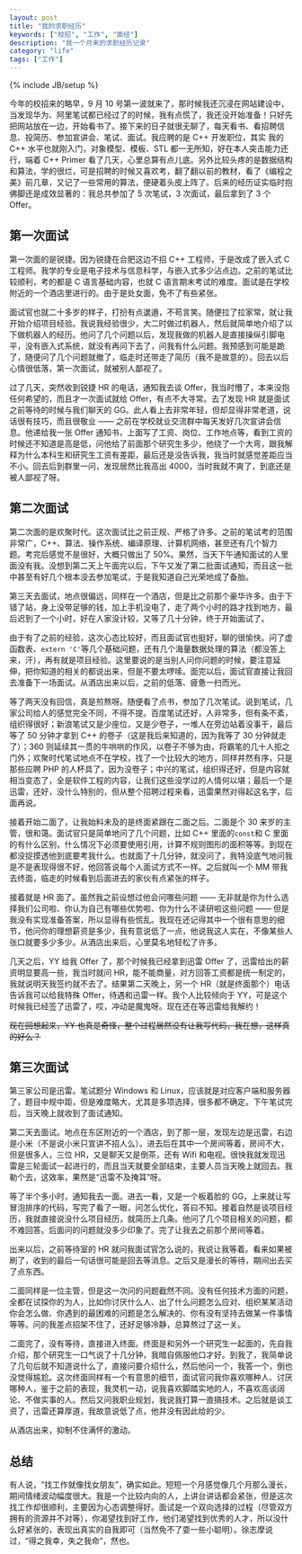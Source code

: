 ```yaml
---
layout: post
title: "我的求职经历"
keywords: ["校招", "工作", "面经"]
description: "我一个月来的求职经历记录"
category: "life"
tags: ["工作"]
---
```

{% include JB/setup %}

今年的校招来的略早，9 月 10 号第一波就来了，那时候我还沉浸在网站建设中，当发现华为、阿里笔试都已经过了的时候，我有点慌了，我还没开始准备！只好先把网站放在一边，开始看书了。接下来的日子就很无聊了，每天看书、看招聘信息、投简历、参加宣讲会、笔试、面试。我应聘的是 C++ 开发职位，其实 我的 C++ 水平也就刚入门，对象模型、模板、STL 都一无所知，好在本人突击能力还行，端着 C++ Primer 看了几天，心里总算有点儿底。另外比较头疼的是数据结构和算法，学的很烂，可是招聘的时候又喜欢考，翻了翻以前的教材，看了《编程之美》前几章，又记了一些常用的算法，便硬着头皮上阵了。后来的经历证实临时抱佛脚还是成效显著的：我总共参加了 5 次笔试，3 次面试，最后拿到了 3 个 Offer。

## 第一次面试

第一次面的是锐捷。因为锐捷在合肥这边不招 C++ 工程师，于是改成了嵌入式 C 工程师。我学的专业是电子技术与信息科学，与嵌入式多少沾点边。之前的笔试比较顺利，考的都是 C 语言基础内容，也就 C 语言期末考试的难度。面试是在学校附近的一个酒店里进行的。由于是处女面，免不了有些紧张。

面试官也就二十多岁的样子，打扮有点邋遢，不苟言笑。随便拉了拉家常，就让我开始介绍项目经验。我说我经验很少，大二时做过机器人，然后就简单地介绍了以下做机器人的经历。他问了几个问题以后，发现我做的机器人是直接操纵引脚电平，没有嵌入式系统，就没有再问下去了，问我有什么问题。我预感到可能是跪了，随便问了几个问题就撤了，临走时还带走了简历（我不是故意的）。回去以后心情很低落，第一次面试，就被别人鄙视了。

过了几天，突然收到锐捷 HR 的电话，通知我去谈 Offer，我当时懵了，本来没抱任何希望的，而且才一次面试就给 Offer，有点不大寻常。去了发现 HR 就是面试之前等待的时候与我们聊天的 GG。此人看上去非常年轻，但却显得非常老道，说话很有技巧，而且很敬业 —— 之前在学校就业交流群中每天发好几次宣讲会信息。他递给我一张 Offer 通知书，上面写了工资、岗位、工作地点等，看到工资的时候还不知道是高是低，问他给了前面那个研究生多少，他绕了一个大弯，跟我解释为什么本科生和研究生工资有差距，最后还是没告诉我，我当时就感觉差距应当不小。回去后到群里一问，发现居然比我高出 4000，当时我就不爽了，到底还是被人鄙视了呀。

## 第二次面试

第二次面的是欢聚时代。这次面试比之前正规、严格了许多。之前的笔试考的范围非常广，C++、算法、操作系统、编译原理、计算机网络，甚至还有几个智力题。考完后感觉不是很好，大概只做出了 50%。果然，当天下午通知面试的人里面没有我。没想到第二天上午面完以后，下午又发了第二批面试通知，而且这一批中甚至有好几个根本没去参加笔试，于是我知道自己光荣地成了备胎。

第三天去面试，地点很偏远，同样在一个酒店，但是比之前那个豪华许多。由于下错了站，身上没带足够的钱，加上手机没电了，走了两个小时的路才找到地方，最后迟到了一个小时，好在人家没计较，又等了几十分钟，终于开始面试了。

由于有了之前的经验，这次心态比较好，而且面试官也挺好，聊的很愉快。问了虚函数表、`extern 'C'`等几个基础问题，还有几个海量数据处理的算法（都没答上来，汗），再有就是项目经验。这里要说的是当别人问你问题的时候，要注意延伸，把你知道的相关的都说出来，但是不要太啰嗦。面完以后，面试官直接让我回去准备下一场面试。从酒店出来以后，之前的低落、疲惫一扫而光。

等了两天没有回信，真是煎熬呀。随便看了点书，参加了几次笔试。说到笔试，几家公司给人的感觉完全不同，不得不提。百度笔试还好，人非常多，但有条不紊，组织得很好；新浪笔试又是少座位，又是少卷子，一堆人在旁边站着没事干，最后等了 50 分钟才拿到 C++ 的卷子（这是我后来知道的，因为我等了 30 分钟就走了）；360 则延续其一贯的牛哄哄的作风，以卷子不够为由，将霸笔的几十人拒之门外；欢聚时代笔试地点不在学校，找了一个比较大的地方，同样井然有序，只是那些应聘 PHP 的人杯具了，因为没卷子；中兴的笔试，组织得还好，但是内容就相当变态了，全是软件工程的内容，让我们这些没学过的人情何以堪；最后一个是迅雷，还好，没什么特别的，但从整个招聘过程来看，迅雷果然对得起这名字，后面再说。

接着开始二面了，让我始料未及的是终面紧跟在二面之后。二面是个 30 来岁的主管，很和蔼。面试官只是简单地问了几个问题，比如 C++ 里面的`const`和 C 里面的有什么区别，什么情况下必须要使用引用，计算不规则图形的面积等等。到现在都没捉摸透他到底要考我什么。也就面了十几分钟，就没问了，我特没底气地问我是不是表现得很不好，他回答说每个人面试方式不一样。之后就叫一个 MM 带我去终面，临走的时候看到后面进去的家伙有点紧张的样子。

接着就是 HR 面了。虽然我之前设想过他会问哪些问题 —— 无非就是你为什么选择我们公司啦、你认为自己有哪些优势啦、你为什么不读研啦这些问题 —— 但是我没有实现准备答案，所以显得有些慌乱。我现在还记得其中一个很有意思的细节，他问你的理想薪资是多少，我有意说低了一点，他说我这人实在，不像某些人张口就要多少多少。从酒店出来后，心里莫名地轻松了许多。

几天之后，YY 给我 Offer 了，那个时候我已经拿到迅雷 Offer 了，迅雷给出的薪资明显要高一些，我当时就问 HR，能不能商量，对方回答工资都是统一制定的，我就说明天我签约就不去了。结果第二天晚上，另一个 HR（就是终面那个）电话告诉我可以给我特殊 Offer，待遇和迅雷一样。我个人比较倾向于 YY，可是这个时候我已经签了迅雷了，哎，冲动是魔鬼呀。现在还在等迅雷给我解约！

<del>现在回想起来，YY 也真是奇怪，整个过程居然没有让我写代码，我在想，这样真的好么？</del>

## 第三次面试

第三家公司是迅雷。笔试题分 Windows 和 Linux，应该就是对应客户端和服务器了，题目中规中距，但是难度略大，尤其是多项选择，很多都不确定。下午笔试完后，当天晚上就收到了面试通知。

第二天去面试。地点在东区附近的一个酒店，到了那一层，发现左边是迅雷，右边是小米（不是说小米只宣讲不招人么）。进去后在其中一个房间等着，房间不大，但是很多人，三位 HR，又是聊天又是倒茶，还有 Wifi 和电视。很快我就发现迅雷是三轮面试一起进行的，而且当天就要全部结束，主要人员当天晚上就回去。我勒个去，这效率，果然是“迅雷不及掩耳”呀。

等了半个多小时，通知我去一面。进去一看，又是一个板着脸的 GG，上来就让写冒泡排序的代码，写完了看了一眼，问怎么优化，答曰不知。接着自然是谈项目经历，我就直接说没什么项目经历，就简历上几条。他问了几个项目相关的问题，都不难回答。后面问的问题就没多少印象了。完了让我去之前那个房间等着。

出来以后，之前等待室的 HR 就问我面试官怎么说的，我说让我等着。看来如果被刷了，收到的最后一句话很可能是回去等消息。之后又是漫长的等待，期间出去买了点东西。

二面同样是一位主管，但是这一次问的问题截然不同。没有任何技术方面的问题，全都在试探你的为人，比如你讨厌什么人、出了什么问题怎么应对、组织某某活动你会怎么做、你遇到的最困难的问题是怎么解决的、你有没有坚持去做某一件事情等等。问的我差点招架不住了，还好足够冷静，总算熬过了这一关。

二面完了，没有等待，直接进入终面。终面是和另外一个研究生一起面的，先自我介绍，那个研究生一口气说了十几分钟，我暗自佩服他口才好。到我了，我简单说了几句后就不知道说什么了，直接问要介绍什么，然后他问一个，我答一个，倒也没觉得尴尬。这次终面同样有一个有意思的细节，面试官问我你喜欢哪种人、讨厌哪种人，鉴于之前的表现，我灵机一动，说我喜欢脚踏实地的人，不喜欢高谈阔论、不做实事的人。然后又问我职业规划，我说我打算一直搞技术。之后就是谈工资了，迅雷还算厚道，我故意说低了点，他并没有因此给的少。

从酒店出来，抑制不住满怀的激动。

## 总结

有人说，“找工作就像找女朋友”，确实如此。短短一个月感觉像几个月那么漫长，期间情绪波动幅度很大。我是一个比较内向的人，上讲台讲话都会紧张，但是这次找工作却很顺利，主要因为心态调整得好。面试是一个双向选择的过程（尽管双方拥有的资源并不对等），你渴望找到好工作，他们渴望找到优秀的人才，所以没什么好紧张的，表现出真实的自我即可（当然免不了耍一些小聪明）。徐志摩说过，“得之我幸，失之我命”，然也。
